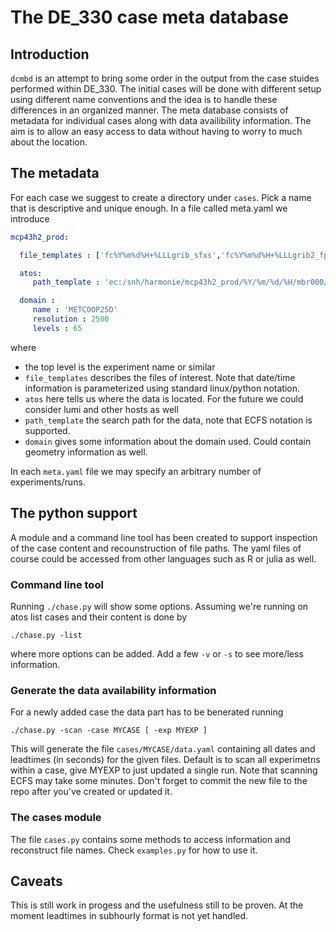 # The DE_330 case meta database 

## Introduction

`dcmbd` is an attempt to bring some order in the output from the case stuides performed within DE_330. The initial cases will be done with different setup using different name conventions and the idea is to handle these differences in an organized manner. The meta database consists of metadata for individual cases along with data availibility information. The aim is to allow an easy access to data without having to worry to much about the location. 

## The metadata

For each case we suggest to create a directory under `cases`. Pick a name that is descriptive and unique enough. In a file called meta.yaml we introduce

``` yaml
mcp43h2_prod: 

  file_templates : ['fc%Y%m%d%H+%LLLgrib_sfxs','fc%Y%m%d%H+%LLLgrib2_fp']

  atos:
     path_template : 'ec:/snh/harmonie/mcp43h2_prod/%Y/%m/%d/%H/mbr000/'

  domain : 
     name : 'METCOOP25D'
     resolution : 2500
     levels : 65
```

where 
 * the top level is the experiment name or similar
 * `file_templates` describes the files of interest. Note that date/time information is parameterized using standard linux/python notation.
 * `atos` here tells us where the data is located. For the future we could consider lumi and other hosts as well
 * `path_template` the search path for the data, note that ECFS notation is supported.
 * `domain` gives some information about the domain used. Could contain geometry information as well.

In each `meta.yaml` file we may specify an arbitrary number of experiments/runs.

## The python support

A module and a command line tool has been created to support inspection of the case content and recounstruction of file paths. The yaml files of course could be accessed from other languages such as R or julia as well.

### Command line tool

Running `./chase.py` will show some options. Assuming we're running on atos list cases and their content is done by 
```
./chase.py -list 
```
where more options can be added. Add a few `-v` or `-s` to see more/less information.

### Generate the data availability information

For a newly added case the data part has to be benerated running
```
./chase.py -scan -case MYCASE [ -exp MYEXP ]
```
This will generate the file `cases/MYCASE/data.yaml` containing all dates and leadtimes (in seconds) for the given files. Default is to scan all experimetns within a case, give MYEXP to just updated a single run. Note that scanning ECFS may take some minutes. Don't forget to commit the new file to the repo after you've created or updated it.

### The cases module

The file `cases.py` contains some methods to access information and reconstruct file names. Check `examples.py` for how to use it.

## Caveats

This is still work in progess and the usefulness still to be proven. At the moment leadtimes in subhourly format is not yet handled.

